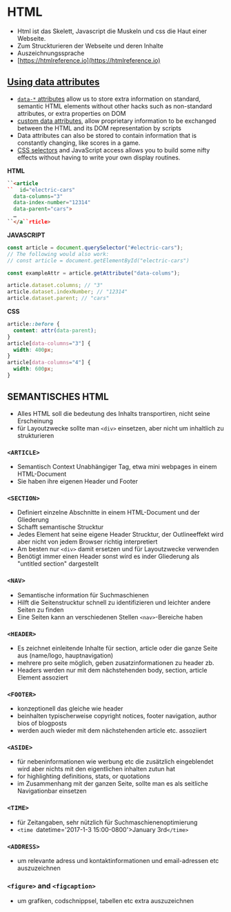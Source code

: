 # HTML

- Html ist das Skelett, Javascript die Muskeln und css die Haut einer Webseite.
- Zum Struckturieren der Webseite und deren Inhalte
- Auszeichnungssprache
- [https://htmlreference.io](https://htmlreference.io)
 

## [Using data attributes](https://developer.mozilla.org/en-US/docs/Learn/HTML/Howto/Use_data_attributes)

- [`data-*` attributes](https://developer.mozilla.org/en-US/docs/Web/HTML/Global_attributes/data-*) allow us to store extra information on standard, semantic HTML elements without other hacks such as non-standard attributes, or extra properties on DOM
- [custom data attributes](https://www.w3schools.com/tags/att_global_data.asp), allow proprietary information to be exchanged between the HTML and its DOM representation by scripts
- Data attributes can also be stored to contain information that is constantly changing, like scores in a game.
- [CSS selectors](https://www.w3schools.com/css/css_attribute_selectors.asp) and JavaScript access allows you to build some nifty effects without having to write your own display routines.

**HTML**
```html
``<article
``  id="electric-cars"
  data-columns="3"
  data-index-number="12314"
  data-parent="cars">
  …
``</a``rticle>
```
**JAVASCRIPT**
```js
const article = document.querySelector("#electric-cars");
// The following would also work:
// const article = document.getElementById("electric-cars")

const exampleAttr = article.getAttribute("data-colums");

article.dataset.columns; // "3"
article.dataset.indexNumber; // "12314"
article.dataset.parent; // "cars"
```
**CSS**
```css
article::before {
  content: attr(data-parent);
}
article[data-columns="3"] {
  width: 400px;
}
article[data-columns="4"] {
  width: 600px;
}
```

## SEMANTISCHES HTML
- Alles HTML soll die bedeutung des Inhalts transportiren, nicht seine Erscheinung
- für Layoutzwecke sollte man ``<div>`` einsetzen, aber nicht um inhaltlich zu strukturieren

### ``<ARTICLE>``
- Semantisch Context Unabhängiger Tag, etwa mini webpages in einem HTML-Document
- Sie haben ihre eigenen Header und Footer

### ``<SECTION>``
- Definiert einzelne Abschnitte in einem HTML-Document und der Gliederung
- Schafft semantische Strucktur
- Jedes Element hat seine eigene Header Strucktur, der Outlineeffekt wird aber nicht von jedem Browser richtig interpretiert
- Am besten nur ``<div>`` damit ersetzen und für Layoutzwecke verwenden
- Benötigt immer einen Header sonst wird es inder Gliederung als "untitled section" dargestellt

### ``<NAV>``
- Semantische information für Suchmaschienen
- Hilft die Seitenstrucktur schnell zu identifizieren und leichter andere Seiten zu finden
- Eine Seiten kann an verschiedenen Stellen ``<nav>``-Bereiche haben

### ``<HEADER>``
- Es zeichnet einleitende Inhalte für section, article oder die ganze Seite aus (name/logo, hauptnavigation)
- mehrere pro seite möglich, geben zusatzinformationen zu header zb.
- Headers werden nur mit dem nächstehenden body, section, article Element assoziert

### ``<FOOTER>``
- konzeptionell das gleiche wie header
- beinhalten typischerweise copyright notices, footer navigation, author bios of blogposts
- werden auch wieder mit dem nächstehenden article etc. assoziiert

### ``<ASIDE>``
- für nebeninformationen wie werbung etc die zusätzlich eingeblendet wird aber nichts mit den eigentlichen inhalten zutun hat
- for highlighting definitions, stats, or quotations
- im Zusammenhang mit der ganzen Seite, sollte man es als seitliche Navigationbar einsetzen

### ``<TIME>``
- für Zeitangaben, sehr nützlich für Suchmaschienenoptimierung
- ``<time ``datetime='2017-1-3 15:00-0800'>January 3rd``</time>``
 
### ``<ADDRESS>``
- um relevante adress und kontaktinformationen und email-adressen etc auszuzeichnen

### ``<figure>`` and ``<figcaption>`` 
- um grafiken, codschnippsel, tabellen etc extra auszuzeichnen

